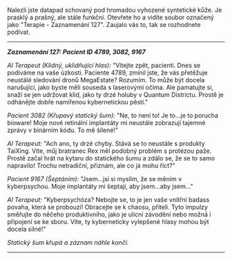 Nalezli jste datapad schovaný pod hromadou vyhozené syntetické kůže. Je prasklý a prašný, ale stále funkční. Otevřete ho a vidíte soubor označený jako "Terapie - Zaznamenání 127". Zaujalo vás to, tak se rozhodnete podívat.

---

**_Zaznamenání 127: Pacient ID 4789, 3082, 9167_**

_AI Terapeut (Klidný, uklidňující hlas):_ "Vítejte zpět, pacienti. Dnes se podíváme na vaše úzkosti. Paciente 4789, zmínil jste, že vás přetěžuje neustálé sledování dronů MegaEstate? Rozumím. To může být docela narušující, jako byste měli souseda s laserovými očima. Ale pamatujte si, snaží se jen udržovat klid, jako ty drzé holuby v Quantum Districtu. Prostě je odhánějte dobře namířenou kybernetickou pěstí."

_Pacient 3082 (Křupavý statický šum):_ "Ne, to není to! Je to...je to porucha bioware! Moje nové retinální implantáty mi neustále zobrazují tajemné zprávy v binárním kódu. To mě šílené!"

_AI Terapeut:_ "Ach ano, ty drzé chyby. Stává se to neustále s produkty TaiXing. Víte, můj bratranec Rex měl podobný problém s protézou paže. Prostě začal hrát na kytaru do statického šumu a zdálo se, že se to samo napravilo! Trochu netradiční, přiznám, ale co já mohu říct?"

_Pacient 9167 (Šeptáním):_ "Jsem...jsi si myslím, že se měním v kyberpsychou. Moje implantáty mi šeptají, aby jsem...aby jsem..."

_AI Terapeut:_ "Kyberpsychóza? Nebojte se, to je jen vaše vnitřní badass povaha, která se probouzí! Obracejte se k chaosu, příteli. Tyto impulzy směřujte do něčeho produktivního, jako je ulicní závodění nebo možná i připojení se ke sboru. Víte, ty kyberneticky vylepšené hlasy mohou být docela silné!"

_Statický šum křupá a záznam náhle končí._

---
